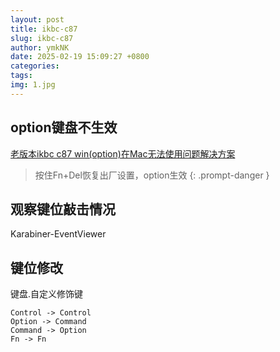 ```yaml
---
layout: post
title: ikbc-c87
slug: ikbc-c87
author: ymkNK
date: 2025-02-19 15:09:27 +0800
categories: 
tags: 
img: 1.jpg
---
```


## option键盘不生效

[老版本ikbc c87 win(option)在Mac无法使用问题解决方案](https://imyzt.top/post/lao-ban-ben-ikbc-c87-winoptionzai-mac-wu-fa-shi-yong-wen-ti-jie-jue-fang-an/)

> 按住Fn+Del恢复出厂设置，option生效
{: .prompt-danger }

## 观察键位敲击情况
Karabiner-EventViewer


## 键位修改

键盘.自定义修饰键

```shell
Control -> Control
Option -> Command
Command -> Option
Fn -> Fn
```
